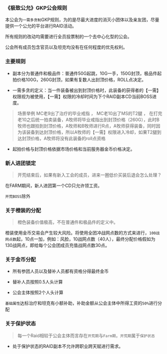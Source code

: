 ### 《极致公允》GKP公会规则

本公会为``一需多贪制``GKP规则，为的是尽最大进度的消灭小团体以及亲友团，尽量提供一个公允的平台进行RAID活动。

所有规则的改动均需要进行全员投票制的一个去中心化型的公会。

公会所有成员包含官员以及坦克均没有在任何程度的优先权利。


### 主要规则

* 副本分为普通件和极品件：普通件50G起跳，10G一手，150G封顶，极品件起拍价格100G，260G封顶，如果有复数人出封顶价格，ROLL点决定。

* 一需多贪的定义：当一件装备被出到封顶价格时，此装备的获得者的【一需】权限视为被使用，【一需】权限的冷却时间为下个RAID副本CD当前BOSS进度。

> 场景举例
> MC老9出了治疗的毕业戒指 ， MC老10出了MS的T2腿 ， 在打完老10之后统一拍卖装备，A牧师将毕业戒指出到封顶价格（260G），此时B牧师也跟拍到封顶价格，A牧师和B牧师进行R点，A牧师获得装备，同时因为该装备到达封顶价格，所以A牧师的【一需】权限进入冷却，如果T2腿到达封顶价格，A牧师将没有此装备的roll点资格


* 起拍价格与封顶价格依据市场价格和当前服务器金币价格决定。


### 新人进团锁定
> 开荒结束后，如果有新入工会的成员，进来一圈低价买装后退会怎么处理？

在FARM期间，新人进团第一个CD只允许领工资。

``开荒BOSS``除外


### 关于橙装的分配

> 橙色装备价值极高，不在普通件和极品件的定义中。

橙装使用金币交易会产生较大风险。将使用全团冲战网点数的方式来进行，``100战网点数``起，10点一加，例如：风脸，10战网点数（40人），最终分配价格假如为130战网点，即给每个公会团成员充值战网点数30点。


### 关于金币分配

* 所有参团人员以及替补人员都有资格分得最终金币

* 替补人员按照0.5人头计算

* 公会主体按照2个人头计算

``基础属性``达标治疗和坦克有小额补助，补助金额从公会主体中所得工资的``50%``进行分配


### 关于保护状态

> 每一个Raid相较于公会主体而言存在``开荒期``与``Farm期``，``开荒期``属于``保护状态``

* 处于保护状态的RAID副本不允许跨职业跨天赋进行需求。


